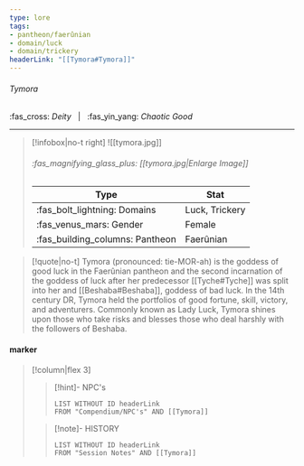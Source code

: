 ```yaml
---
type: lore
tags:
- pantheon/faerûnian
- domain/luck
- domain/trickery
headerLink: "[[Tymora#Tymora]]"
---
```


###### Tymora
<span class="sub2">:fas_cross: *Deity* &nbsp; | &nbsp; :fas_yin_yang: *Chaotic Good*</span>
___

> [!infobox|no-t right]
> ![[tymora.jpg]]
> ###### :fas_magnifying_glass_plus:  [[tymora.jpg|Enlarge Image]]
> | Type | Stat |
> | ---- | ---- |
> | :fas_bolt_lightning: Domains | Luck, Trickery |
> | :fas_venus_mars: Gender | Female |
> | :fas_building_columns: Pantheon | Faerûnian |

> [!quote|no-t]
>Tymora (pronounced: tie-MOR-ah) is the goddess of good luck in the Faerûnian pantheon and the second incarnation of the goddess of luck after her predecessor [[Tyche#Tyche]] was split into her and [[Beshaba#Beshaba]], goddess of bad luck. In the 14th century DR, Tymora held the portfolios of good fortune, skill, victory, and adventurers. Commonly known as Lady Luck, Tymora shines upon those who take risks and blesses those who deal harshly with the followers of Beshaba.

#### marker
> [!column|flex 3]
>> [!hint]-  NPC's
>>```dataview
>>LIST WITHOUT ID headerLink
>>FROM "Compendium/NPC's" AND [[Tymora]] 
>
>>[!note]- HISTORY
>>```dataview
>>LIST WITHOUT ID headerLink
>>FROM "Session Notes" AND [[Tymora]]